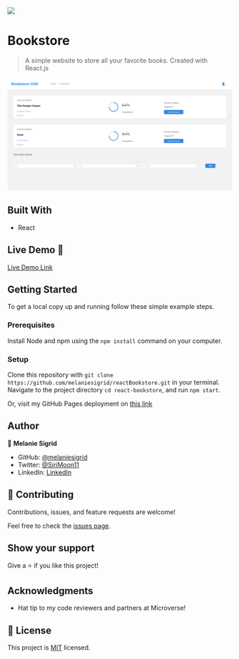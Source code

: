 ![](https://img.shields.io/badge/Microverse-blueviolet)

# Bookstore

> A simple website to store all your favorite books. Created with React.js

![screenshot](./bookstore_screenshot.png)
## Built With

- React

## Live Demo 🚀

[Live Demo Link](https://melaniesigrid.github.io/react-bookstore)

## Getting Started

To get a local copy up and running follow these simple example steps.

### Prerequisites
Install Node and npm using the `npm install` command on your computer.
### Setup
Clone this repository with `git clone https://github.com/melaniesigrid/reactBookstore.git` in your terminal.
Navigate to the project directory `cd react-bookstore`, and run `npm start`.

Or, visit my GitHub Pages deployment on [this link](https://melaniesigrid.github.io/react-bookstore)
## Author

👤 **Melanie Sigrid**

- GitHub: [@melaniesigrid](https://github.com/melaniesigrid)
- Twitter: [@SiriMoon11](https://twitter.com/SiriMoon11)
- LinkedIn: [LinkedIn](https://www.linkedin.com/in/melanie-arellano-92aaa9194/)

## 🤝 Contributing

Contributions, issues, and feature requests are welcome!

Feel free to check the [issues page](../../issues/).

## Show your support

Give a ⭐️ if you like this project!

## Acknowledgments

- Hat tip to my code reviewers and partners at Microverse!

## 📝 License

This project is [MIT](./MIT.md) licensed.